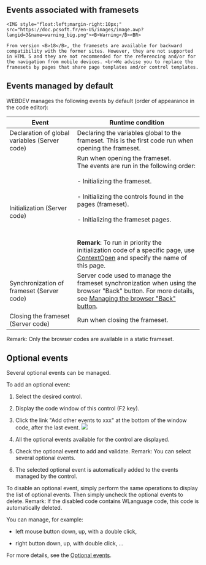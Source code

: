 
## Events associated with framesets
			

<DIV class="specObsolete">
	<IMG style="float:left;margin-right:10px;" src="https://doc.pcsoft.fr/en-US/images/image.awp?langid=3&name=warning_big.png"><B>Warning</B><BR>
	From version <B>18</B>, the framesets are available for backward compatibility with the former sites. However, they are not supported in HTML 5 and they are not recommended for the referencing and/or for the navigation from mobile devices. <br>We advise you to replace the framesets by pages that share page templates and/or control templates.
</DIV><a name="NOTE1"></a>
<a name="NOTE1_1"></a>


## Events managed by default
<a name="events_managed_default_ELTTEXTE000121"></a>
WEBDEV manages the following events by default (order of appearance in the code editor):

| Event | Runtime condition |
| --- | --- |
| Declaration of global variables (Server code) | Declaring the variables global to the frameset. This is the first code run when opening the frameset. |
| Initialization (Server code) | Run when opening the frameset.<br>The events are run in the following order:<br><br>- Initializing the frameset.<br><br>- Initializing the controls found in the pages (frameset).<br><br>- Initializing the frameset pages.<br><br><br>**Remark**: To run in priority the initialization code of a specific page, use [ContextOpen](../WDLang2/3058004.md) and specify the name of this page. |
| Synchronization of frameset (Server code) | Server code used to manage the frameset synchronization when using the browser "Back" button. For more details, see [Managing the browser "Back" button](../WDChamp/1012001.md). |
| Closing the frameset (Server code) | Run when closing the frameset. |


Remark: Only the browser codes are available in a static frameset.

<a name="NOTE2"></a>
<a name="NOTE2_1"></a>


## Optional events
<a name="optional_events_ELTTEXTE000145"></a>
Several optional events can be managed.

To add an optional event:

1. Select the desired control.

2. Display the code window of this control (F2 key).

3. Click the link "Add other events to xxx" at the bottom of the window code, after the last event.  ![](https://doc.pcsoft.fr/en-US/images/image.awp?langid=3&name=Traitements_optionnels_WD_OK%20-%20HC%20N%B0001.gif)


4. All the optional events available for the control are displayed. 

5. Check the optional event to add and validate. 
	Remark: You can select several optional events. 

6. The selected optional event is automatically added to the events managed by the control.




To disable an optional event, simply perform the same operations to display the list of optional events. Then simply uncheck the optional events to delete. 
Remark: If the disabled code contains WLanguage code, this code is automatically deleted.

You can manage, for example:

- left mouse button down, up, with a double click,

- right button down, up, with double click, ...




For more details, see the [Optional events](../WDChamp/1014004.md).


